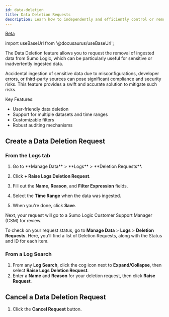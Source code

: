 ```yaml
---
id: data-deletion
title: Data Deletion Requests
description: Learn how to independently and efficiently control or remove your sensitive data from Sumo Logic.
---
```


<head>
  <meta name="robots" content="noindex" />
</head>

<p><a href="/docs/beta"><span className="beta">Beta</span></a></p>

import useBaseUrl from '@docusaurus/useBaseUrl';

The Data Deletion feature allows you to request the removal of ingested data from Sumo Logic, which can be particularly useful for sensitive or inadvertently ingested data.

Accidental ingestion of sensitive data due to misconfigurations, developer errors, or third-party sources can pose significant compliance and security risks. This feature provides a swift and accurate solution to mitigate such risks.

Key Features:

- User-friendly data deletion
- Support for multiple datasets and time ranges
- Customizable filters
- Robust auditing mechanisms


## Create a Data Deletion Request


### From the Logs tab

1. <!--Kanso [**Classic UI**](/docs/get-started/sumo-logic-ui/).Kanso--> Go to **Manage Data** > **Logs** > **Deletion Requests**.<!--Kanso <br/>[**New UI**](/docs/get-started/sumo-logic-ui-new/). In the left nav, click **Logs** > **Deletion Requests**. Kanso-->

1. Click **+ Raise Logs Deletion Request**.
1. Fill out the **Name**, **Reason**, and **Filter Expression** fields.
1. Select the **Time Range** when the data was ingested.
1. When you're done, click **Save**.

Next, your request will go to a Sumo Logic Customer Support Manager (CSM) for review.

To check on your request status, go to **Manage Data** > **Logs** > **Deletion Requests**. Here, you'll find a list of Deletion Requests, along with the Status and ID for each item.

### From a Log Search

1. From any **Log Search**, click the cog icon next to **Expand/Collapse**, then select **Raise Logs Deletion Request**.
1. Enter a **Name** and **Reason** for your deletion request, then click **Raise Request**.


## Cancel a Data Deletion Request

1. Click the **Cancel Request** button.

<!-- is this available now?
Auditing of the following activities:
-New Data Deletion Rule Addition, Deletion, Edit
-Number of Logs that have been masked/redacted/deleted.
-Daily Summary of Statistics, indicating number of queries matching each rule to make it easy for Admins to understand which rule still has data that is being hit.-->
